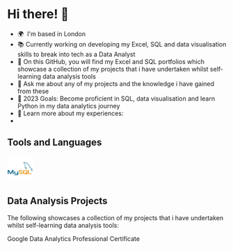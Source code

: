 Hi there! 👋
===================================

*   🌍  I'm based in London
*   📚  Currently working on developing my Excel, SQL and data visualisation skills to break into tech as a Data Analyst
*   🌱 On this GitHub, you will find my Excel and SQL portfolios which showcase a collection of my projects that i have undertaken whilst self-learning data analysis tools
*   💬 Ask me about any of my projects and the knowledge i have gained from these
*   🎯 2023 Goals: Become proficient in SQL, data visualisation and learn Python in  my data analytics journey
*   📄 Learn more about my experiences: 
*   

## Tools and Languages
<p align="left"> <a href="https://www.mysql.com/" target="_blank" rel="noreferrer"> <img src="https://raw.githubusercontent.com/devicons/devicon/master/icons/mysql/mysql-original-wordmark.svg" alt="mysql" width="60" height="60"/> </a> </p>

## Data Analysis Projects
The following showcases a collection of my projects that i have undertaken whilst self-learning data analysis tools:

Google Data Analytics Professional Certificate 
            
